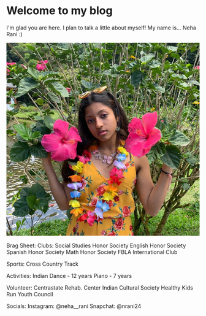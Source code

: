 # Welcome to my blog

I'm glad you are here. I plan to talk a little about myself!
My name is...
Neha Rani :)

![](picture.jpg)

Brag Sheet:
Clubs: 
Social Studies Honor Society
English Honor Society
Spanish Honor Society
Math Honor Society
FBLA
International Club

Sports:
Cross Country
Track

Activities:
Indian Dance - 12 years
Piano - 7 years

Volunteer:
Centrastate Rehab. Center
Indian Cultural Society
Healthy Kids Run
Youth Council





Socials:
Instagram: @neha__rani
Snapchat: @nrani24
